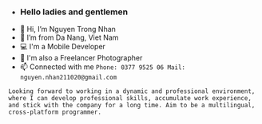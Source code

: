 - ### Hello ladies and gentlemen
- 👋 Hi, I’m Nguyen Trong Nhan
- 👀 I’m from Da Nang, Viet Nam
- 💻 I'm a Mobile Developer
- 📸 I'm also a Freelancer Photographer
- 📫 Connected with me
``
Phone: 0377 9525 06
Mail: nguyen.nhan211020@gmail.com
``

``
Looking forward to working in a dynamic and professional environment, where I can develop professional skills, accumulate work experience, and stick with the company for a long time. Aim to be a multilingual, cross-platform programmer.
``
